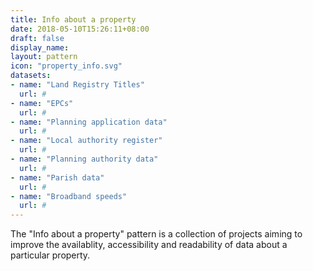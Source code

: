```yaml
---
title: Info about a property
date: 2018-05-10T15:26:11+08:00
draft: false
display_name:
layout: pattern
icon: "property_info.svg"
datasets:
- name: "Land Registry Titles"
  url: #
- name: "EPCs"
  url: #
- name: "Planning application data"
  url: #
- name: "Local authority register"
  url: #
- name: "Planning authority data"
  url: #
- name: "Parish data"
  url: #
- name: "Broadband speeds"
  url: #
---
```


The "Info about a property" pattern is a collection of projects aiming to improve the availablity, accessibility and readability of data about a particular property.